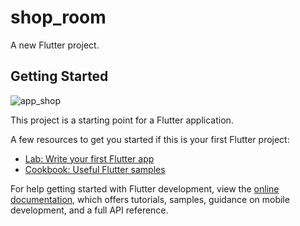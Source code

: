 # shop_room

A new Flutter project.

## Getting Started
![app_shop](https://github.com/user-attachments/assets/7f05367e-425b-4b3e-a5ee-311c8ae4472d)

This project is a starting point for a Flutter application.

A few resources to get you started if this is your first Flutter project:

- [Lab: Write your first Flutter app](https://docs.flutter.dev/get-started/codelab)
- [Cookbook: Useful Flutter samples](https://docs.flutter.dev/cookbook)

For help getting started with Flutter development, view the
[online documentation](https://docs.flutter.dev/), which offers tutorials,
samples, guidance on mobile development, and a full API reference.
